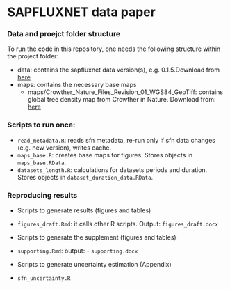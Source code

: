 SAPFLUXNET data paper
================

### Data and proejct folder structure

To run the code in this repository, one needs the following structure
within the project folder:

  - data: contains the sapfluxnet data version(s), e.g. 0.1.5.Download from [here](https://zenodo.org/record/3971689)
  - maps: contains the necessary base maps
      - maps/Crowther\_Nature\_Files\_Revision\_01\_WGS84\_GeoTiff:
        contains global tree density map from Crowther in Nature. Download from:
        [here](https://elischolar.library.yale.edu/cgi/viewcontent.cgi?filename=1&article=1000&context=yale_fes_data&type=additional)

### Scripts to run once:
 -  `read_metadata.R`: reads sfn metadata, re-run only if sfn data changes
 (e.g. new version), writes cache.
 - `maps_base.R`: creates base maps for figures. Stores objects in `maps_base.RData`.
 - `datasets_length.R`: calculations for datasets periods and duration. Stores objects in `dataset_duration_data.RData`.

### Reproducing results
 
* Scripts to generate results (figures and tables)
 - `figures_draft.Rmd`: it calls other R scripts. Output: `figures_draft.docx`
 
* Scripts to generate the supplement (figures and tables)
 - `supporting.Rmd`: output: - `supporting.docx`
 
* Scripts to generate uncertainty estimation (Appendix)
- `sfn_uncertainty.R`
